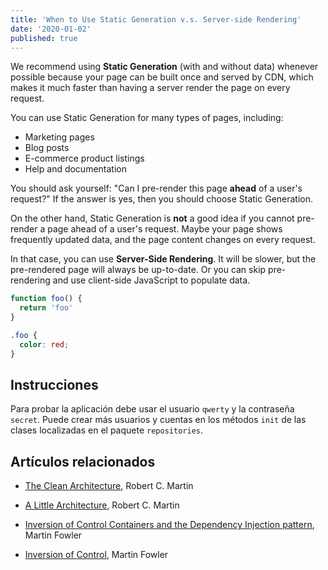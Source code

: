 ```yaml
---
title: 'When to Use Static Generation v.s. Server-side Rendering'
date: '2020-01-02'
published: true
---
```


We recommend using **Static Generation** (with and without data) whenever possible because your page can be built once and served by CDN, which makes it much faster than having a server render the page on every request.

You can use Static Generation for many types of pages, including:

- Marketing pages
- Blog posts
- E-commerce product listings
- Help and documentation

You should ask yourself: "Can I pre-render this page **ahead** of a user's request?" If the answer is yes, then you should choose Static Generation.

On the other hand, Static Generation is **not** a good idea if you cannot pre-render a page ahead of a user's request. Maybe your page shows frequently updated data, and the page content changes on every request.

In that case, you can use **Server-Side Rendering**. It will be slower, but the pre-rendered page will always be up-to-date. Or you can skip pre-rendering and use client-side JavaScript to populate data.

```javascript
function foo() {
  return 'foo'
}
```

```css
.foo {
  color: red;
}
```

## Instrucciones

Para probar la aplicación debe usar el usuario `qwerty` y la contraseña `secret`.
Puede crear más usuarios y cuentas en los métodos `init` de las clases localizadas
en el paquete `repositories`.

## Artículos relacionados

* [The Clean Architecture](https://blog.cleancoder.com/uncle-bob/2012/08/13/the-clean-architecture.html),
  Robert C. Martin
  
* [A Little Architecture](https://blog.cleancoder.com/uncle-bob/2016/01/04/ALittleArchitecture.html),
  Robert C. Martin
  
* [Inversion of Control Containers and the Dependency Injection pattern](https://martinfowler.com/articles/injection.html),
  Martin Fowler

* [Inversion of Control](https://martinfowler.com/bliki/InversionOfControl.html),
  Martin Fowler

